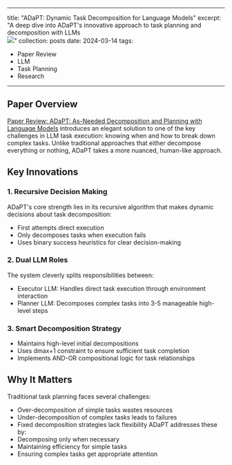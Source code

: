 
---
title: "ADaPT: Dynamic Task Decomposition for Language Models"
excerpt: "A deep dive into ADaPT's innovative approach to task planning and decomposition with LLMs<br/><img src='/images/adapt-flow.png'>"
collection: posts
date: 2024-03-14
tags:
  - Paper Review
  - LLM
  - Task Planning
  - Research
---
## Paper Overview
[Paper Review: ADaPT: As-Needed Decomposition and Planning with Language Models](https://arxiv.org/abs/2311.0577) introduces an elegant solution to one of the key challenges in LLM task execution: knowing when and how to break down complex tasks. Unlike traditional approaches that either decompose everything or nothing, ADaPT takes a more nuanced, human-like approach.
## Key Innovations
### 1. Recursive Decision Making
ADaPT's core strength lies in its recursive algorithm that makes dynamic decisions about task decomposition:
- First attempts direct execution
- Only decomposes tasks when execution fails
- Uses binary success heuristics for clear decision-making
### 2. Dual LLM Roles
The system cleverly splits responsibilities between:
- Executor LLM: Handles direct task execution through environment interaction
- Planner LLM: Decomposes complex tasks into 3-5 manageable high-level steps
### 3. Smart Decomposition Strategy
- Maintains high-level initial decompositions
- Uses dmax+1 constraint to ensure sufficient task completion
- Implements AND-OR compositional logic for task relationships
## Why It Matters
Traditional task planning faces several challenges:
- Over-decomposition of simple tasks wastes resources
- Under-decomposition of complex tasks leads to failures
- Fixed decomposition strategies lack flexibility
ADaPT addresses these by:
- Decomposing only when necessary
- Maintaining efficiency for simple tasks
- Ensuring complex tasks get appropriate attention

